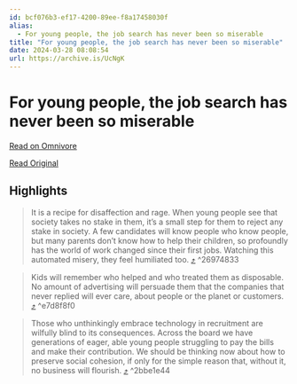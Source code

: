 ```yaml
---
id: bcf076b3-ef17-4200-89ee-f8a17458030f
alias:
  - For young people, the job search has never been so miserable
title: "For young people, the job search has never been so miserable"
date: 2024-03-28 08:08:54
url: https://archive.is/UcNgK
---
```


# For young people, the job search has never been so miserable

[Read on Omnivore](https://omnivore.app/me/for-young-people-the-job-search-has-never-been-so-miserable-18e841ad1ea)

[Read Original](https://archive.is/UcNgK)

## Highlights

> It is a recipe for disaffection and rage. When young people see that society takes no stake in them, it’s a small step for them to reject any stake in society. A few candidates will know people who know people, but many parents don’t know how to help their children, so profoundly has the world of work changed since their first jobs. Watching this automated misery, they feel humiliated too. [⤴️](https://omnivore.app/me/for-young-people-the-job-search-has-never-been-so-miserable-18e841ad1ea#26974833-3e09-434e-a067-dc250c70e374)  ^26974833

> Kids will remember who helped and who treated them as disposable. No amount of advertising will persuade them that the companies that never replied will ever care, about people or the planet or customers. [⤴️](https://omnivore.app/me/for-young-people-the-job-search-has-never-been-so-miserable-18e841ad1ea#e7d8f8f0-d933-49dc-a2d8-802a999cd2ea)  ^e7d8f8f0

> Those who unthinkingly embrace technology in recruitment are wilfully blind to its consequences. Across the board we have generations of eager, able young people struggling to pay the bills and make their contribution. We should be thinking now about how to preserve social cohesion, if only for the simple reason that, without it, no business will flourish. [⤴️](https://omnivore.app/me/for-young-people-the-job-search-has-never-been-so-miserable-18e841ad1ea#2bbe1e44-e1b2-451f-9c8a-5d3134324a35)  ^2bbe1e44

